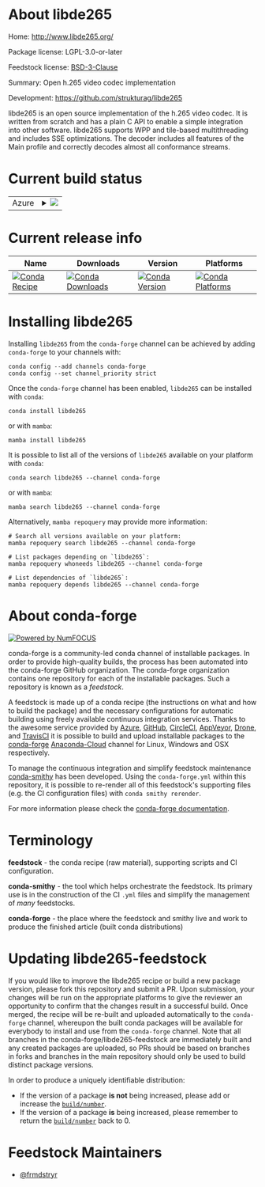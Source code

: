 About libde265
==============

Home: http://www.libde265.org/

Package license: LGPL-3.0-or-later

Feedstock license: [BSD-3-Clause](https://github.com/conda-forge/libde265-feedstock/blob/main/LICENSE.txt)

Summary: Open h.265 video codec implementation

Development: https://github.com/strukturag/libde265

libde265 is an open source implementation of the h.265 video codec.
It is written from scratch and has a plain C API to enable a simple
integration into other software. libde265 supports WPP and tile-based
multithreading and includes SSE optimizations. The decoder includes all
features of the Main profile and correctly decodes almost all conformance
streams.


Current build status
====================


<table>
    
  <tr>
    <td>Azure</td>
    <td>
      <details>
        <summary>
          <a href="https://dev.azure.com/conda-forge/feedstock-builds/_build/latest?definitionId=18643&branchName=main">
            <img src="https://dev.azure.com/conda-forge/feedstock-builds/_apis/build/status/libde265-feedstock?branchName=main">
          </a>
        </summary>
        <table>
          <thead><tr><th>Variant</th><th>Status</th></tr></thead>
          <tbody><tr>
              <td>linux_64</td>
              <td>
                <a href="https://dev.azure.com/conda-forge/feedstock-builds/_build/latest?definitionId=18643&branchName=main">
                  <img src="https://dev.azure.com/conda-forge/feedstock-builds/_apis/build/status/libde265-feedstock?branchName=main&jobName=linux&configuration=linux%20linux_64_" alt="variant">
                </a>
              </td>
            </tr><tr>
              <td>osx_64</td>
              <td>
                <a href="https://dev.azure.com/conda-forge/feedstock-builds/_build/latest?definitionId=18643&branchName=main">
                  <img src="https://dev.azure.com/conda-forge/feedstock-builds/_apis/build/status/libde265-feedstock?branchName=main&jobName=osx&configuration=osx%20osx_64_" alt="variant">
                </a>
              </td>
            </tr><tr>
              <td>win_64</td>
              <td>
                <a href="https://dev.azure.com/conda-forge/feedstock-builds/_build/latest?definitionId=18643&branchName=main">
                  <img src="https://dev.azure.com/conda-forge/feedstock-builds/_apis/build/status/libde265-feedstock?branchName=main&jobName=win&configuration=win%20win_64_" alt="variant">
                </a>
              </td>
            </tr>
          </tbody>
        </table>
      </details>
    </td>
  </tr>
</table>

Current release info
====================

| Name | Downloads | Version | Platforms |
| --- | --- | --- | --- |
| [![Conda Recipe](https://img.shields.io/badge/recipe-libde265-green.svg)](https://anaconda.org/conda-forge/libde265) | [![Conda Downloads](https://img.shields.io/conda/dn/conda-forge/libde265.svg)](https://anaconda.org/conda-forge/libde265) | [![Conda Version](https://img.shields.io/conda/vn/conda-forge/libde265.svg)](https://anaconda.org/conda-forge/libde265) | [![Conda Platforms](https://img.shields.io/conda/pn/conda-forge/libde265.svg)](https://anaconda.org/conda-forge/libde265) |

Installing libde265
===================

Installing `libde265` from the `conda-forge` channel can be achieved by adding `conda-forge` to your channels with:

```
conda config --add channels conda-forge
conda config --set channel_priority strict
```

Once the `conda-forge` channel has been enabled, `libde265` can be installed with `conda`:

```
conda install libde265
```

or with `mamba`:

```
mamba install libde265
```

It is possible to list all of the versions of `libde265` available on your platform with `conda`:

```
conda search libde265 --channel conda-forge
```

or with `mamba`:

```
mamba search libde265 --channel conda-forge
```

Alternatively, `mamba repoquery` may provide more information:

```
# Search all versions available on your platform:
mamba repoquery search libde265 --channel conda-forge

# List packages depending on `libde265`:
mamba repoquery whoneeds libde265 --channel conda-forge

# List dependencies of `libde265`:
mamba repoquery depends libde265 --channel conda-forge
```


About conda-forge
=================

[![Powered by
NumFOCUS](https://img.shields.io/badge/powered%20by-NumFOCUS-orange.svg?style=flat&colorA=E1523D&colorB=007D8A)](https://numfocus.org)

conda-forge is a community-led conda channel of installable packages.
In order to provide high-quality builds, the process has been automated into the
conda-forge GitHub organization. The conda-forge organization contains one repository
for each of the installable packages. Such a repository is known as a *feedstock*.

A feedstock is made up of a conda recipe (the instructions on what and how to build
the package) and the necessary configurations for automatic building using freely
available continuous integration services. Thanks to the awesome service provided by
[Azure](https://azure.microsoft.com/en-us/services/devops/), [GitHub](https://github.com/),
[CircleCI](https://circleci.com/), [AppVeyor](https://www.appveyor.com/),
[Drone](https://cloud.drone.io/welcome), and [TravisCI](https://travis-ci.com/)
it is possible to build and upload installable packages to the
[conda-forge](https://anaconda.org/conda-forge) [Anaconda-Cloud](https://anaconda.org/)
channel for Linux, Windows and OSX respectively.

To manage the continuous integration and simplify feedstock maintenance
[conda-smithy](https://github.com/conda-forge/conda-smithy) has been developed.
Using the ``conda-forge.yml`` within this repository, it is possible to re-render all of
this feedstock's supporting files (e.g. the CI configuration files) with ``conda smithy rerender``.

For more information please check the [conda-forge documentation](https://conda-forge.org/docs/).

Terminology
===========

**feedstock** - the conda recipe (raw material), supporting scripts and CI configuration.

**conda-smithy** - the tool which helps orchestrate the feedstock.
                   Its primary use is in the construction of the CI ``.yml`` files
                   and simplify the management of *many* feedstocks.

**conda-forge** - the place where the feedstock and smithy live and work to
                  produce the finished article (built conda distributions)


Updating libde265-feedstock
===========================

If you would like to improve the libde265 recipe or build a new
package version, please fork this repository and submit a PR. Upon submission,
your changes will be run on the appropriate platforms to give the reviewer an
opportunity to confirm that the changes result in a successful build. Once
merged, the recipe will be re-built and uploaded automatically to the
`conda-forge` channel, whereupon the built conda packages will be available for
everybody to install and use from the `conda-forge` channel.
Note that all branches in the conda-forge/libde265-feedstock are
immediately built and any created packages are uploaded, so PRs should be based
on branches in forks and branches in the main repository should only be used to
build distinct package versions.

In order to produce a uniquely identifiable distribution:
 * If the version of a package **is not** being increased, please add or increase
   the [``build/number``](https://docs.conda.io/projects/conda-build/en/latest/resources/define-metadata.html#build-number-and-string).
 * If the version of a package **is** being increased, please remember to return
   the [``build/number``](https://docs.conda.io/projects/conda-build/en/latest/resources/define-metadata.html#build-number-and-string)
   back to 0.

Feedstock Maintainers
=====================

* [@frmdstryr](https://github.com/frmdstryr/)

